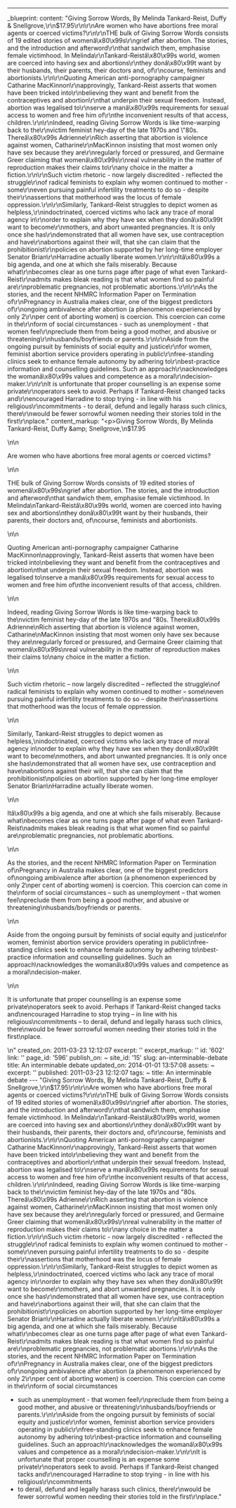 ---
_blueprint:
  content: "Giving Sorrow Words, By Melinda Tankard-Reist, Duffy & Snellgrove,\r\n$17.95\r\n\r\nAre
    women who have abortions free moral agents or coerced victims?\r\n\r\nTHE bulk
    of Giving Sorrow Words consists of 19 edited stories of womenâ\x80\x99s\r\ngrief
    after abortion. The stories, and the introduction and afterword\r\nthat sandwich
    them, emphasise female victimhood. In Melinda\r\nTankard-Reistâ\x80\x99s world,
    women are coerced into having sex and abortions\r\nthey donâ\x80\x99t want by
    their husbands, their parents, their doctors and, of\r\ncourse, feminists and
    abortionists.\r\n\r\nQuoting American anti-pornography campaigner Catharine MacKinnon\r\napprovingly,
    Tankard-Reist asserts that women have been tricked into\r\nbelieving they want
    and benefit from the contraceptives and abortion\r\nthat underpin their sexual
    freedom. Instead, abortion was legalised to\r\nserve a manâ\x80\x99s requirements
    for sexual access to women and free him of\r\nthe inconvenient results of that
    access, children.\r\n\r\nIndeed, reading Giving Sorrow Words is like time-warping
    back to the\r\nvictim feminist hey-day of the late 1970s and \"80s. Thereâ\x80\x99s
    Adrienne\r\nRich asserting that abortion is violence against women, Catharine\r\nMacKinnon
    insisting that most women only have sex because they are\r\nregularly forced or
    pressured, and Germaine Greer claiming that womenâ\x80\x99s\r\nreal vulnerability
    in the matter of reproduction makes their claims to\r\nany choice in the matter
    a fiction.\r\n\r\nSuch victim rhetoric - now largely discredited - reflected the
    struggle\r\nof radical feminists to explain why women continued to mother - some\r\neven
    pursuing painful infertility treatments to do so - despite their\r\nassertions
    that motherhood was the locus of female oppression.\r\n\r\nSimilarly, Tankard-Reist
    struggles to depict women as helpless,\r\nindoctrinated, coerced victims who lack
    any trace of moral agency in\r\norder to explain why they have sex when they donâ\x80\x99t
    want to become\r\nmothers, and abort unwanted pregnancies. It is only once she
    has\r\ndemonstrated that all women have sex, use contraception and have\r\nabortions
    against their will, that she can claim that the prohibitionist\r\npolicies on
    abortion supported by her long-time employer Senator Brian\r\nHarradine actually
    liberate women.\r\n\r\nItâ\x80\x99s a big agenda, and one at which she fails miserably.
    Because what\r\nbecomes clear as one turns page after page of what even Tankard-Reist\r\nadmits
    makes bleak reading is that what women find so painful are\r\nproblematic pregnancies,
    not problematic abortions.\r\n\r\nAs the stories, and the recent NHMRC Information
    Paper on Termination of\r\nPregnancy in Australia makes clear, one of the biggest
    predictors of\r\nongoing ambivalence after abortion (a phenomenon experienced
    by only 2\r\nper cent of aborting women) is coercion. This coercion can come in
    the\r\nform of social circumstances - such as unemployment - that women feel\r\npreclude
    them from being a good mother, and abusive or threatening\r\nhusbands/boyfriends
    or parents.\r\n\r\nAside from the ongoing pursuit by feminists of social equity
    and justice\r\nfor women, feminist abortion service providers operating in public\r\nfree-standing
    clinics seek to enhance female autonomy by adhering to\r\nbest-practice information
    and counselling guidelines. Such an approach\r\nacknowledges the womanâ\x80\x99s
    values and competence as a moral\r\ndecision-maker.\r\n\r\nIt is unfortunate that
    proper counselling is an expense some private\r\noperators seek to avoid. Perhaps
    if Tankard-Reist changed tacks and\r\nencouraged Harradine to stop trying - in
    line with his religious\r\ncommitments - to derail, defund and legally harass
    such clinics, there\r\nwould be fewer sorrowful women needing their stories told
    in the first\r\nplace."
  content_markup: "<p>Giving Sorrow Words, By Melinda Tankard-Reist, Duffy &amp; Snellgrove,\n$17.95</p>\n\n<p>Are
    women who have abortions free moral agents or coerced victims?</p>\n\n<p>THE bulk
    of Giving Sorrow Words consists of 19 edited stories of womenâ\x80\x99s\ngrief
    after abortion. The stories, and the introduction and afterword\nthat sandwich
    them, emphasise female victimhood. In Melinda\nTankard-Reistâ\x80\x99s world,
    women are coerced into having sex and abortions\nthey donâ\x80\x99t want by their
    husbands, their parents, their doctors and, of\ncourse, feminists and abortionists.</p>\n\n<p>Quoting
    American anti-pornography campaigner Catharine MacKinnon\napprovingly, Tankard-Reist
    asserts that women have been tricked into\nbelieving they want and benefit from
    the contraceptives and abortion\nthat underpin their sexual freedom. Instead,
    abortion was legalised to\nserve a manâ\x80\x99s requirements for sexual access
    to women and free him of\nthe inconvenient results of that access, children.</p>\n\n<p>Indeed,
    reading Giving Sorrow Words is like time-warping back to the\nvictim feminist
    hey-day of the late 1970s and &ldquo;80s. Thereâ\x80\x99s Adrienne\nRich asserting
    that abortion is violence against women, Catharine\nMacKinnon insisting that most
    women only have sex because they are\nregularly forced or pressured, and Germaine
    Greer claiming that womenâ\x80\x99s\nreal vulnerability in the matter of reproduction
    makes their claims to\nany choice in the matter a fiction.</p>\n\n<p>Such victim
    rhetoric &ndash; now largely discredited &ndash; reflected the struggle\nof radical
    feminists to explain why women continued to mother &ndash; some\neven pursuing
    painful infertility treatments to do so &ndash; despite their\nassertions that
    motherhood was the locus of female oppression.</p>\n\n<p>Similarly, Tankard-Reist
    struggles to depict women as helpless,\nindoctrinated, coerced victims who lack
    any trace of moral agency in\norder to explain why they have sex when they donâ\x80\x99t
    want to become\nmothers, and abort unwanted pregnancies. It is only once she has\ndemonstrated
    that all women have sex, use contraception and have\nabortions against their will,
    that she can claim that the prohibitionist\npolicies on abortion supported by
    her long-time employer Senator Brian\nHarradine actually liberate women.</p>\n\n<p>Itâ\x80\x99s
    a big agenda, and one at which she fails miserably. Because what\nbecomes clear
    as one turns page after page of what even Tankard-Reist\nadmits makes bleak reading
    is that what women find so painful are\nproblematic pregnancies, not problematic
    abortions.</p>\n\n<p>As the stories, and the recent NHMRC Information Paper on
    Termination of\nPregnancy in Australia makes clear, one of the biggest predictors
    of\nongoing ambivalence after abortion (a phenomenon experienced by only 2\nper
    cent of aborting women) is coercion. This coercion can come in the\nform of social
    circumstances &ndash; such as unemployment &ndash; that women feel\npreclude them
    from being a good mother, and abusive or threatening\nhusbands/boyfriends or parents.</p>\n\n<p>Aside
    from the ongoing pursuit by feminists of social equity and justice\nfor women,
    feminist abortion service providers operating in public\nfree-standing clinics
    seek to enhance female autonomy by adhering to\nbest-practice information and
    counselling guidelines. Such an approach\nacknowledges the womanâ\x80\x99s values
    and competence as a moral\ndecision-maker.</p>\n\n<p>It is unfortunate that proper
    counselling is an expense some private\noperators seek to avoid. Perhaps if Tankard-Reist
    changed tacks and\nencouraged Harradine to stop trying &ndash; in line with his
    religious\ncommitments &ndash; to derail, defund and legally harass such clinics,
    there\nwould be fewer sorrowful women needing their stories told in the first\nplace.</p>\n"
  created_on: 2011-03-23 12:12:07
  excerpt: ''
  excerpt_markup: ''
  id: '602'
  link: ''
  page_id: '596'
  publish_on: ~
  site_id: '15'
  slug: an-interminable-debate
  title: An interminable debate
  updated_on: 2014-01-01 13:57:08
assets: ~
excerpt: ''
published: 2011-03-23 12:12:07
tags: ~
title: An interminable debate
--- "Giving Sorrow Words, By Melinda Tankard-Reist, Duffy & Snellgrove,\r\n$17.95\r\n\r\nAre
  women who have abortions free moral agents or coerced victims?\r\n\r\nTHE bulk of
  Giving Sorrow Words consists of 19 edited stories of womenâ\x80\x99s\r\ngrief after
  abortion. The stories, and the introduction and afterword\r\nthat sandwich them,
  emphasise female victimhood. In Melinda\r\nTankard-Reistâ\x80\x99s world, women
  are coerced into having sex and abortions\r\nthey donâ\x80\x99t want by their husbands,
  their parents, their doctors and, of\r\ncourse, feminists and abortionists.\r\n\r\nQuoting
  American anti-pornography campaigner Catharine MacKinnon\r\napprovingly, Tankard-Reist
  asserts that women have been tricked into\r\nbelieving they want and benefit from
  the contraceptives and abortion\r\nthat underpin their sexual freedom. Instead,
  abortion was legalised to\r\nserve a manâ\x80\x99s requirements for sexual access
  to women and free him of\r\nthe inconvenient results of that access, children.\r\n\r\nIndeed,
  reading Giving Sorrow Words is like time-warping back to the\r\nvictim feminist
  hey-day of the late 1970s and \"80s. Thereâ\x80\x99s Adrienne\r\nRich asserting
  that abortion is violence against women, Catharine\r\nMacKinnon insisting that most
  women only have sex because they are\r\nregularly forced or pressured, and Germaine
  Greer claiming that womenâ\x80\x99s\r\nreal vulnerability in the matter of reproduction
  makes their claims to\r\nany choice in the matter a fiction.\r\n\r\nSuch victim
  rhetoric - now largely discredited - reflected the struggle\r\nof radical feminists
  to explain why women continued to mother - some\r\neven pursuing painful infertility
  treatments to do so - despite their\r\nassertions that motherhood was the locus
  of female oppression.\r\n\r\nSimilarly, Tankard-Reist struggles to depict women
  as helpless,\r\nindoctrinated, coerced victims who lack any trace of moral agency
  in\r\norder to explain why they have sex when they donâ\x80\x99t want to become\r\nmothers,
  and abort unwanted pregnancies. It is only once she has\r\ndemonstrated that all
  women have sex, use contraception and have\r\nabortions against their will, that
  she can claim that the prohibitionist\r\npolicies on abortion supported by her long-time
  employer Senator Brian\r\nHarradine actually liberate women.\r\n\r\nItâ\x80\x99s
  a big agenda, and one at which she fails miserably. Because what\r\nbecomes clear
  as one turns page after page of what even Tankard-Reist\r\nadmits makes bleak reading
  is that what women find so painful are\r\nproblematic pregnancies, not problematic
  abortions.\r\n\r\nAs the stories, and the recent NHMRC Information Paper on Termination
  of\r\nPregnancy in Australia makes clear, one of the biggest predictors of\r\nongoing
  ambivalence after abortion (a phenomenon experienced by only 2\r\nper cent of aborting
  women) is coercion. This coercion can come in the\r\nform of social circumstances
  - such as unemployment - that women feel\r\npreclude them from being a good mother,
  and abusive or threatening\r\nhusbands/boyfriends or parents.\r\n\r\nAside from
  the ongoing pursuit by feminists of social equity and justice\r\nfor women, feminist
  abortion service providers operating in public\r\nfree-standing clinics seek to
  enhance female autonomy by adhering to\r\nbest-practice information and counselling
  guidelines. Such an approach\r\nacknowledges the womanâ\x80\x99s values and competence
  as a moral\r\ndecision-maker.\r\n\r\nIt is unfortunate that proper counselling is
  an expense some private\r\noperators seek to avoid. Perhaps if Tankard-Reist changed
  tacks and\r\nencouraged Harradine to stop trying - in line with his religious\r\ncommitments
  - to derail, defund and legally harass such clinics, there\r\nwould be fewer sorrowful
  women needing their stories told in the first\r\nplace."
